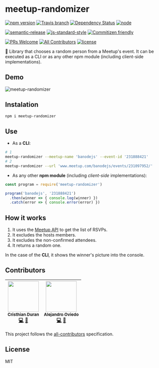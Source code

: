 # meetup-randomizer

[![npm version](https://img.shields.io/npm/v/meetup-randomizer.svg)](https://www.npmjs.com/package/meetup-randomizer)
[![Travis branch](https://img.shields.io/travis/durancristhian/meetup-randomizer/master.svg?maxAge=2592000)](https://travis-ci.org/durancristhian/meetup-randomizer)
[![Dependency Status](https://dependencyci.com/github/durancristhian/meetup-randomizer/badge)](https://dependencyci.com/github/durancristhian/meetup-randomizer)
[![node](https://img.shields.io/node/v/meetup-randomizer.svg?maxAge=2592000)](https://www.npmjs.com/package/meetup-randomizer)

[![semantic-release](https://img.shields.io/badge/%20%20%F0%9F%93%A6%F0%9F%9A%80-semantic--release-e10079.svg)](https://github.com/semantic-release/semantic-release)
[![js-standard-style](https://img.shields.io/badge/code%20style-standard-brightgreen.svg?maxAge=2592000)](http://standardjs.com/)
[![Commitizen friendly](https://img.shields.io/badge/commitizen-friendly-brightgreen.svg)](http://commitizen.github.io/cz-cli/)

[![PRs Welcome](https://img.shields.io/badge/PRs-welcome-brightgreen.svg?maxAge=2592000)](http://makeapullrequest.com)
[![All Contributors](https://img.shields.io/badge/all_contributors-2-orange.svg)](#contributors)
[![license](https://img.shields.io/github/license/durancristhian/meetup-randomizer.svg)](https://github.com/durancristhian/meetup-randomizer/blob/master/LICENSE)

:twisted_rightwards_arrows: Library that chooses a random person from a Meetup's event. It can be executed as a CLI or as any other npm module (including client-side implementations).

## Demo

![meetup-randomizer](https://raw.githubusercontent.com/durancristhian/meetup-randomizer/master/images/meetup-randomizer-demo.gif)

## Instalation

```bash
npm i meetup-randomizer
```

## Use

* As a **CLI**:

```bash
# 1
meetup-randomizer --meetup-name 'banodejs' --event-id '231888421'
# 2
meetup-randomizer --url 'www.meetup.com/banodejs/events/231097952/'
```

* As any other **npm module** (including *client-side* implementations):

```javascript
const program = require('meetup-randomizer')

program('banodejs', '231888421')
  .then(winner => { console.log(winner) })
  .catch(error => { console.error(error) })
```

## How it works

1. It uses the [Meetup API](http://www.meetup.com/meetup_api/) to get the list of RSVPs.
2. It excludes the hosts members.
3. It excludes the non-confirmed attendees.
4. It returns a random one.

In the case of the **CLI**, it shows the winner's picture into the console.

## Contributors

<!-- ALL-CONTRIBUTORS-LIST:START - Do not remove or modify this section -->
| [<img src="https://avatars.githubusercontent.com/u/4248944?v=3" width="100px;"/><br /><sub>Cristhian Duran</sub>](https://github.com/durancristhian)<br />[💻](https://github.com/durancristhian/meetup-randomizer/commits?author=durancristhian) [📖](https://github.com/durancristhian/meetup-randomizer/commits?author=durancristhian) | [<img src="https://avatars.githubusercontent.com/u/2440935?v=3" width="100px;"/><br /><sub>Alejandro Oviedo</sub>](https://twitter.com/a0viedo)<br />[💻](https://github.com/durancristhian/meetup-randomizer/commits?author=a0viedo) [📖](https://github.com/durancristhian/meetup-randomizer/commits?author=a0viedo) |
| :---: | :---: |
<!-- ALL-CONTRIBUTORS-LIST:END -->

This project follows the [all-contributors](https://github.com/kentcdodds/all-contributors) specification.

## License

MIT
